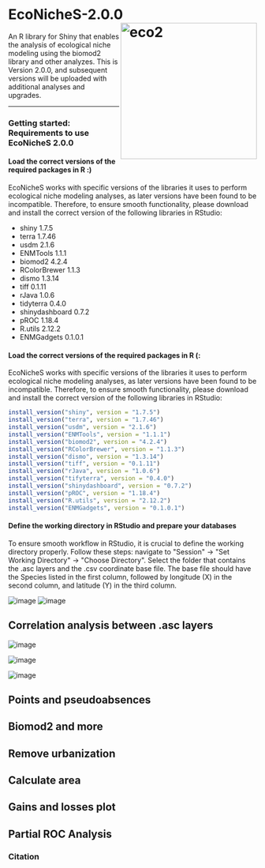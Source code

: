 # EcoNicheS-2.0.0 <img src="https://user-images.githubusercontent.com/25662791/244543343-ac0a9b00-a873-469d-ac33-4b49cba48a90.png" referrerpolicy="no-referrer" alt="eco2" align="right" height="276" />
An R library for Shiny that enables the analysis of ecological niche modeling using the biomod2 library and other analyzes. This is Version 2.0.0, and subsequent versions will be uploaded with additional analyses and upgrades. 


-----


### Getting started: Requirements to use EcoNicheS 2.0.0

#### Load the correct versions of the required packages in R :)
EcoNicheS works with specific versions of the libraries it uses to perform ecological niche modeling analyses, as later versions have been found to be incompatible. Therefore, to ensure smooth functionality, please download and install the correct version of the following libraries in RStudio:

- shiny 1.7.5
- terra 1.7.46
- usdm 2.1.6
- ENMTools 1.1.1
- biomod2 4.2.4
- RColorBrewer 1.1.3
- dismo 1.3.14
- tiff 0.1.11
- rJava 1.0.6
- tidyterra 0.4.0
- shinydashboard 0.7.2
- pROC 1.18.4
- R.utils 2.12.2
- ENMGadgets 0.1.0.1

#### Load the correct versions of the required packages in R (:
EcoNicheS works with specific versions of the libraries it uses to perform ecological niche modeling analyses, as later versions have been found to be incompatible. Therefore, to ensure smooth functionality, please download and install the correct version of the following libraries in RStudio:

``` r
install_version("shiny", version = "1.7.5")
install_version("terra", version = "1.7.46")
install_version("usdm", version = "2.1.6")
install_version("ENMTools", version = "1.1.1")	
install_version("biomod2", version = "4.2.4")
install_version("RColorBrewer", version = "1.1.3")
install_version("dismo", version = "1.3.14")
install_version("tiff", version = "0.1.11")
install_version("rJava", version = "1.0.6")
install_version("tifyterra", version = "0.4.0")
install_version("shinydashboard", version = "0.7.2")
install_version("pROC", version = "1.18.4")
install_version("R.utils", version = "2.12.2")
install_version("ENMGadgets", version = "0.1.0.1")
```

#### Define the working directory in RStudio and prepare your databases

To ensure smooth workflow in RStudio, it is crucial to define the working directory properly. Follow these steps: navigate to "Session" -> "Set Working Directory" -> "Choose Directory". Select the folder that contains the .asc layers and the .csv coordinate base file.
The base file should have the Species listed in the first column, followed by longitude (X) in the second column, and latitude (Y) in the third column.

![image](https://github.com/armandosunny/EcoNicheS-2.0.0/assets/25662791/727045e3-cbc0-47b0-95d8-72cdc158b3fe)
![image](https://github.com/armandosunny/EcoNicheS-2.0.0/assets/25662791/addc0249-104d-4133-9d13-5168d039eb79)

## Correlation analysis between .asc layers 


![image](https://github.com/armandosunny/EcoNicheS-2.0.0/assets/25662791/8d168349-7d40-420f-8e99-76c89b42dc2c)


![image](https://github.com/armandosunny/EcoNicheS-2.0.0/assets/25662791/72c6511a-610a-497b-8b5a-f4c90ae3acdf)


![image](https://github.com/armandosunny/EcoNicheS-2.0.0/assets/25662791/37999c91-49a7-4971-9281-1f500566888b)

## Points and pseudoabsences


## Biomod2 and more


## Remove urbanization


## Calculate area


## Gains and losses plot


## Partial ROC Analysis


### Citation


